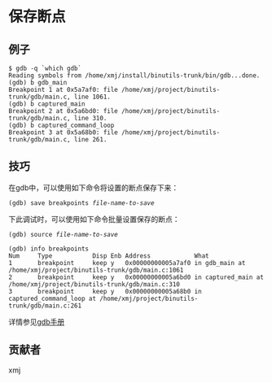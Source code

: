 # 保存断点

## 例子

	$ gdb -q `which gdb`
	Reading symbols from /home/xmj/install/binutils-trunk/bin/gdb...done.
	(gdb) b gdb_main
	Breakpoint 1 at 0x5a7af0: file /home/xmj/project/binutils-trunk/gdb/main.c, line 1061.
	(gdb) b captured_main
	Breakpoint 2 at 0x5a6bd0: file /home/xmj/project/binutils-trunk/gdb/main.c, line 310.
	(gdb) b captured_command_loop
	Breakpoint 3 at 0x5a68b0: file /home/xmj/project/binutils-trunk/gdb/main.c, line 261.

## 技巧

在gdb中，可以使用如下命令将设置的断点保存下来：

<pre><code>(gdb) save breakpoints <i>file-name-to-save</i></code></pre>

下此调试时，可以使用如下命令批量设置保存的断点：

<pre><code>(gdb) source <i>file-name-to-save</i></code></pre>

	(gdb) info breakpoints 
	Num     Type           Disp Enb Address            What
	1       breakpoint     keep y   0x00000000005a7af0 in gdb_main at /home/xmj/project/binutils-trunk/gdb/main.c:1061
	2       breakpoint     keep y   0x00000000005a6bd0 in captured_main at /home/xmj/project/binutils-trunk/gdb/main.c:310
	3       breakpoint     keep y   0x00000000005a68b0 in captured_command_loop at /home/xmj/project/binutils-trunk/gdb/main.c:261

详情参见[gdb手册](https://sourceware.org/gdb/download/onlinedocs/gdb/Save-Breakpoints.html#Save-Breakpoints)

## 贡献者

xmj

